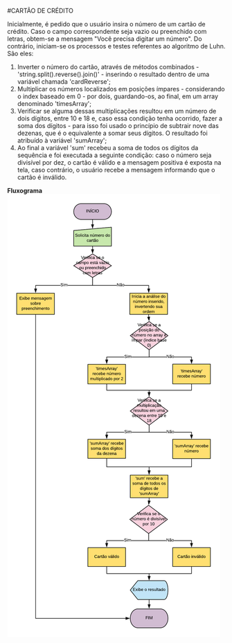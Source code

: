 #CARTÃO DE CRÉDITO

Inicialmente, é pedido que o usuário insira o número de um cartão de crédito. Caso o campo correspondente seja vazio ou preenchido com letras, obtem-se a mensagem "Você precisa digitar um número". Do contrário, iniciam-se os processos e testes referentes ao algoritmo de Luhn.
São eles:
1. Inverter o número do cartão, através de métodos combinados - 'string.split().reverse().join()' - inserindo o resultado dentro de uma variável chamada 'cardReverse';
2. Multiplicar os números localizados em posições ímpares - considerando o index baseado em 0 - por dois, guardando-os, ao final, em um array denominado 'timesArray';
3. Verificar se alguma dessas multiplicações resultou em um número de dois dígitos, entre 10 e 18 e, caso essa condição tenha ocorrido, fazer a soma dos dígitos - para isso foi usado o princípio de subtrair nove das dezenas, que é o equivalente a somar seus dígitos. O resultado foi atribuído à variável 'sumArray';
4. Ao final a variável 'sum' recebeu a soma de todos os dígitos da sequência e foi executada a seguinte condição: caso o número seja divisível por dez, o cartão é válido e a mensagem positiva é exposta na tela, caso contrário, o usuário recebe a mensagem informando que o cartão é inválido.

**Fluxograma**
![Fluxograma - Cartão de crédito](./fluxograma.png)
